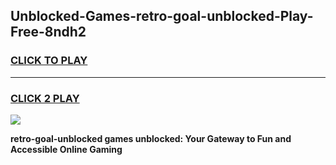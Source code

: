 
## Unblocked-Games-retro-goal-unblocked-Play-Free-8ndh2
<h3>
<a href="https://premium76.site?title=retro-goal-unblocked&ref=18A1">CLICK TO PLAY</a></h3>
<hr>

<h3>
<a href="https://premium76.site?title=retro-goal-unblocked&ref=18A1">CLICK 2 PLAY</a>
  
</h3>

<a href="https://premium76.site?title=retro-goal-unblocked&ref=18A1"><img src="https://clearcache.store/games.png"></a>


**retro-goal-unblocked games unblocked: Your Gateway to Fun and Accessible Online Gaming**
